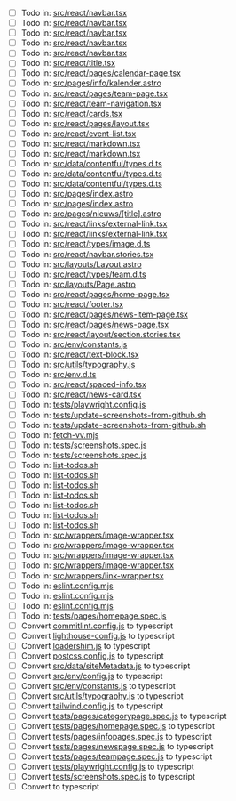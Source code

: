  - [ ] Todo in: [src/react/navbar.tsx](https://github.com/knoorsesv/noorse-site/blob/main/src/react/navbar.tsx#L16)
 - [ ] Todo in: [src/react/navbar.tsx](https://github.com/knoorsesv/noorse-site/blob/main/src/react/navbar.tsx#L22)
 - [ ] Todo in: [src/react/navbar.tsx](https://github.com/knoorsesv/noorse-site/blob/main/src/react/navbar.tsx#L38)
 - [ ] Todo in: [src/react/navbar.tsx](https://github.com/knoorsesv/noorse-site/blob/main/src/react/navbar.tsx#L174)
 - [ ] Todo in: [src/react/navbar.tsx](https://github.com/knoorsesv/noorse-site/blob/main/src/react/navbar.tsx#L257)
 - [ ] Todo in: [src/react/title.tsx](https://github.com/knoorsesv/noorse-site/blob/main/src/react/title.tsx#L6)
 - [ ] Todo in: [src/react/pages/calendar-page.tsx](https://github.com/knoorsesv/noorse-site/blob/main/src/react/pages/calendar-page.tsx#L42)
 - [ ] Todo in: [src/pages/info/kalender.astro](https://github.com/knoorsesv/noorse-site/blob/main/src/pages/info/kalender.astro#L8)
 - [ ] Todo in: [src/react/pages/team-page.tsx](https://github.com/knoorsesv/noorse-site/blob/main/src/react/pages/team-page.tsx#L80)
 - [ ] Todo in: [src/react/team-navigation.tsx](https://github.com/knoorsesv/noorse-site/blob/main/src/react/team-navigation.tsx#L5)
 - [ ] Todo in: [src/react/cards.tsx](https://github.com/knoorsesv/noorse-site/blob/main/src/react/cards.tsx#L4)
 - [ ] Todo in: [src/react/pages/layout.tsx](https://github.com/knoorsesv/noorse-site/blob/main/src/react/pages/layout.tsx#L17)
 - [ ] Todo in: [src/react/event-list.tsx](https://github.com/knoorsesv/noorse-site/blob/main/src/react/event-list.tsx#L11)
 - [ ] Todo in: [src/react/markdown.tsx](https://github.com/knoorsesv/noorse-site/blob/main/src/react/markdown.tsx#L63)
 - [ ] Todo in: [src/react/markdown.tsx](https://github.com/knoorsesv/noorse-site/blob/main/src/react/markdown.tsx#L70)
 - [ ] Todo in: [src/data/contentful/types.d.ts](https://github.com/knoorsesv/noorse-site/blob/main/src/data/contentful/types.d.ts#L40)
 - [ ] Todo in: [src/data/contentful/types.d.ts](https://github.com/knoorsesv/noorse-site/blob/main/src/data/contentful/types.d.ts#L41)
 - [ ] Todo in: [src/data/contentful/types.d.ts](https://github.com/knoorsesv/noorse-site/blob/main/src/data/contentful/types.d.ts#L50)
 - [ ] Todo in: [src/pages/index.astro](https://github.com/knoorsesv/noorse-site/blob/main/src/pages/index.astro#L11)
 - [ ] Todo in: [src/pages/index.astro](https://github.com/knoorsesv/noorse-site/blob/main/src/pages/index.astro#L14)
 - [ ] Todo in: [src/pages/nieuws/[title].astro](https://github.com/knoorsesv/noorse-site/blob/main/src/pages/nieuws/[title].astro#L2)
 - [ ] Todo in: [src/react/links/external-link.tsx](https://github.com/knoorsesv/noorse-site/blob/main/src/react/links/external-link.tsx#L28)
 - [ ] Todo in: [src/react/links/external-link.tsx](https://github.com/knoorsesv/noorse-site/blob/main/src/react/links/external-link.tsx#L29)
 - [ ] Todo in: [src/react/types/image.d.ts](https://github.com/knoorsesv/noorse-site/blob/main/src/react/types/image.d.ts#L1)
 - [ ] Todo in: [src/react/navbar.stories.tsx](https://github.com/knoorsesv/noorse-site/blob/main/src/react/navbar.stories.tsx#L40)
 - [ ] Todo in: [src/layouts/Layout.astro](https://github.com/knoorsesv/noorse-site/blob/main/src/layouts/Layout.astro#L21)
 - [ ] Todo in: [src/react/types/team.d.ts](https://github.com/knoorsesv/noorse-site/blob/main/src/react/types/team.d.ts#L1)
 - [ ] Todo in: [src/layouts/Page.astro](https://github.com/knoorsesv/noorse-site/blob/main/src/layouts/Page.astro#L24)
 - [ ] Todo in: [src/react/pages/home-page.tsx](https://github.com/knoorsesv/noorse-site/blob/main/src/react/pages/home-page.tsx#L14)
 - [ ] Todo in: [src/react/footer.tsx](https://github.com/knoorsesv/noorse-site/blob/main/src/react/footer.tsx#L54)
 - [ ] Todo in: [src/react/pages/news-item-page.tsx](https://github.com/knoorsesv/noorse-site/blob/main/src/react/pages/news-item-page.tsx#L50)
 - [ ] Todo in: [src/react/pages/news-page.tsx](https://github.com/knoorsesv/noorse-site/blob/main/src/react/pages/news-page.tsx#L8)
 - [ ] Todo in: [src/react/layout/section.stories.tsx](https://github.com/knoorsesv/noorse-site/blob/main/src/react/layout/section.stories.tsx#L7)
 - [ ] Todo in: [src/env/constants.js](https://github.com/knoorsesv/noorse-site/blob/main/src/env/constants.js#L5)
 - [ ] Todo in: [src/react/text-block.tsx](https://github.com/knoorsesv/noorse-site/blob/main/src/react/text-block.tsx#L4)
 - [ ] Todo in: [src/utils/typography.js](https://github.com/knoorsesv/noorse-site/blob/main/src/utils/typography.js#L3)
 - [ ] Todo in: [src/env.d.ts](https://github.com/knoorsesv/noorse-site/blob/main/src/env.d.ts#L4)
 - [ ] Todo in: [src/react/spaced-info.tsx](https://github.com/knoorsesv/noorse-site/blob/main/src/react/spaced-info.tsx#L4)
 - [ ] Todo in: [src/react/news-card.tsx](https://github.com/knoorsesv/noorse-site/blob/main/src/react/news-card.tsx#L22)
 - [ ] Todo in: [tests/playwright.config.js](https://github.com/knoorsesv/noorse-site/blob/main/tests/playwright.config.js#L57)
 - [ ] Todo in: [tests/update-screenshots-from-github.sh](https://github.com/knoorsesv/noorse-site/blob/main/tests/update-screenshots-from-github.sh#L4)
 - [ ] Todo in: [tests/update-screenshots-from-github.sh](https://github.com/knoorsesv/noorse-site/blob/main/tests/update-screenshots-from-github.sh#L23)
 - [ ] Todo in: [fetch-vv.mjs](https://github.com/knoorsesv/noorse-site/blob/main/fetch-vv.mjs#L2)
 - [ ] Todo in: [tests/screenshots.spec.js](https://github.com/knoorsesv/noorse-site/blob/main/tests/screenshots.spec.js#L21)
 - [ ] Todo in: [tests/screenshots.spec.js](https://github.com/knoorsesv/noorse-site/blob/main/tests/screenshots.spec.js#L40)
 - [ ] Todo in: [list-todos.sh](https://github.com/knoorsesv/noorse-site/blob/main/list-todos.sh#L3)
 - [ ] Todo in: [list-todos.sh](https://github.com/knoorsesv/noorse-site/blob/main/list-todos.sh#L3)
 - [ ] Todo in: [list-todos.sh](https://github.com/knoorsesv/noorse-site/blob/main/list-todos.sh#L3)
 - [ ] Todo in: [list-todos.sh](https://github.com/knoorsesv/noorse-site/blob/main/list-todos.sh#L5)
 - [ ] Todo in: [list-todos.sh](https://github.com/knoorsesv/noorse-site/blob/main/list-todos.sh#L7)
 - [ ] Todo in: [list-todos.sh](https://github.com/knoorsesv/noorse-site/blob/main/list-todos.sh#L8)
 - [ ] Todo in: [list-todos.sh](https://github.com/knoorsesv/noorse-site/blob/main/list-todos.sh#L10)
 - [ ] Todo in: [src/wrappers/image-wrapper.tsx](https://github.com/knoorsesv/noorse-site/blob/main/src/wrappers/image-wrapper.tsx#L6)
 - [ ] Todo in: [src/wrappers/image-wrapper.tsx](https://github.com/knoorsesv/noorse-site/blob/main/src/wrappers/image-wrapper.tsx#L7)
 - [ ] Todo in: [src/wrappers/image-wrapper.tsx](https://github.com/knoorsesv/noorse-site/blob/main/src/wrappers/image-wrapper.tsx#L8)
 - [ ] Todo in: [src/wrappers/image-wrapper.tsx](https://github.com/knoorsesv/noorse-site/blob/main/src/wrappers/image-wrapper.tsx#L18)
 - [ ] Todo in: [src/wrappers/link-wrapper.tsx](https://github.com/knoorsesv/noorse-site/blob/main/src/wrappers/link-wrapper.tsx#L14)
 - [ ] Todo in: [eslint.config.mjs](https://github.com/knoorsesv/noorse-site/blob/main/eslint.config.mjs#L8)
 - [ ] Todo in: [eslint.config.mjs](https://github.com/knoorsesv/noorse-site/blob/main/eslint.config.mjs#L20)
 - [ ] Todo in: [eslint.config.mjs](https://github.com/knoorsesv/noorse-site/blob/main/eslint.config.mjs#L74)
 - [ ] Todo in: [tests/pages/homepage.spec.js](https://github.com/knoorsesv/noorse-site/blob/main/tests/pages/homepage.spec.js#L56)
 - [ ] Convert [commitlint.config.js](https://github.com/knoorsesv/noorse-site/blob/main/commitlint.config.js) to typescript
 - [ ] Convert [lighthouse-config.js](https://github.com/knoorsesv/noorse-site/blob/main/lighthouse-config.js) to typescript
 - [ ] Convert [loadershim.js](https://github.com/knoorsesv/noorse-site/blob/main/loadershim.js) to typescript
 - [ ] Convert [postcss.config.js](https://github.com/knoorsesv/noorse-site/blob/main/postcss.config.js) to typescript
 - [ ] Convert [src/data/siteMetadata.js](https://github.com/knoorsesv/noorse-site/blob/main/src/data/siteMetadata.js) to typescript
 - [ ] Convert [src/env/config.js](https://github.com/knoorsesv/noorse-site/blob/main/src/env/config.js) to typescript
 - [ ] Convert [src/env/constants.js](https://github.com/knoorsesv/noorse-site/blob/main/src/env/constants.js) to typescript
 - [ ] Convert [src/utils/typography.js](https://github.com/knoorsesv/noorse-site/blob/main/src/utils/typography.js) to typescript
 - [ ] Convert [tailwind.config.js](https://github.com/knoorsesv/noorse-site/blob/main/tailwind.config.js) to typescript
 - [ ] Convert [tests/pages/categorypage.spec.js](https://github.com/knoorsesv/noorse-site/blob/main/tests/pages/categorypage.spec.js) to typescript
 - [ ] Convert [tests/pages/homepage.spec.js](https://github.com/knoorsesv/noorse-site/blob/main/tests/pages/homepage.spec.js) to typescript
 - [ ] Convert [tests/pages/infopages.spec.js](https://github.com/knoorsesv/noorse-site/blob/main/tests/pages/infopages.spec.js) to typescript
 - [ ] Convert [tests/pages/newspage.spec.js](https://github.com/knoorsesv/noorse-site/blob/main/tests/pages/newspage.spec.js) to typescript
 - [ ] Convert [tests/pages/teampage.spec.js](https://github.com/knoorsesv/noorse-site/blob/main/tests/pages/teampage.spec.js) to typescript
 - [ ] Convert [tests/playwright.config.js](https://github.com/knoorsesv/noorse-site/blob/main/tests/playwright.config.js) to typescript
 - [ ] Convert [tests/screenshots.spec.js](https://github.com/knoorsesv/noorse-site/blob/main/tests/screenshots.spec.js) to typescript
 - [ ] Convert [](https://github.com/knoorsesv/noorse-site/blob/main/) to typescript